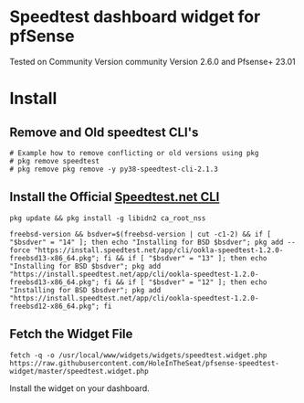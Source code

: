 # Speedtest dashboard widget for pfSense
Tested on Community Version community Version 2.6.0 and Pfsense+ 23.01

# Install

## Remove and Old speedtest CLI's
```
# Example how to remove conflicting or old versions using pkg
# pkg remove speedtest
# pkg remove pkg remove -y py38-speedtest-cli-2.1.3
```

## Install the Official [Speedtest.net CLI](https://www.speedtest.net/apps/cli)
```
pkg update && pkg install -g libidn2 ca_root_nss
```
```
freebsd-version && bsdver=$(freebsd-version | cut -c1-2) && if [ "$bsdver" = "14" ]; then echo "Installing for BSD $bsdver"; pkg add --force "https://install.speedtest.net/app/cli/ookla-speedtest-1.2.0-freebsd13-x86_64.pkg"; fi && if [ "$bsdver" = "13" ]; then echo "Installing for BSD $bsdver"; pkg add "https://install.speedtest.net/app/cli/ookla-speedtest-1.2.0-freebsd13-x86_64.pkg"; fi && if [ "$bsdver" = "12" ]; then echo "Installing for BSD $bsdver"; pkg add "https://install.speedtest.net/app/cli/ookla-speedtest-1.2.0-freebsd12-x86_64.pkg"; fi 
```

## Fetch the Widget File
```
fetch -q -o /usr/local/www/widgets/widgets/speedtest.widget.php https://raw.githubusercontent.com/HoleInTheSeat/pfsense-speedtest-widget/master/speedtest.widget.php
```

Install the widget on your dashboard.
